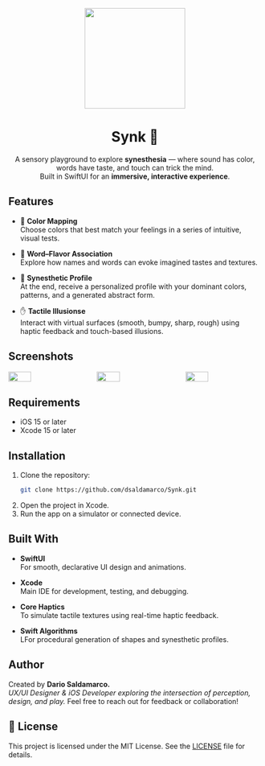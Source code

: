 <p align="center">
   <img src="Synk/Synk.swiftpm/Assets.xcassets/synk-icon-rounded.png" width="200">  <!-- Optional logo image, you can remove or replace this line -->
</p>

<h1 align="center">Synk 🔮</h1>

<p align="center">
  A sensory playground to explore <b>synesthesia</b> — where sound has color, words have taste, and touch can trick the mind. <br>
  Built in SwiftUI for an <b>immersive, interactive experience</b>.
</p>

## Features  

- 🎨 **Color Mapping**  
 Choose colors that best match your feelings in a series of intuitive, visual tests.  

- 🍬 **Word–Flavor Association**  
  Explore how names and words can evoke imagined tastes and textures.  

- 🧬 **Synesthetic Profile**  
 At the end, receive a personalized profile with your dominant colors, patterns, and a generated abstract form. 

- ✋  **Tactile Illusionse**  
  Interact with virtual surfaces (smooth, bumpy, sharp, rough) using haptic feedback and touch-based illusions. 

## Screenshots  

<div style="display: flex; justify-content: space-between;">
  <img src="Synk/Synk.swiftpm/Assets.xcassets/synk-homepage.png" width="30%" />  &nbsp
  <img src="Synk/Synk.swiftpm/Assets.xcassets/synk-results.png" width="30%" /> &nbsp
  <img src="Synk/Synk.swiftpm/Assets.xcassets/synesthetic-profile.png" width="30%" />
</div>

## Requirements  

- iOS 15 or later  
- Xcode 15 or later  

## Installation

1. Clone the repository:  
   ```bash
   git clone https://github.com/dsaldamarco/Synk.git
2. Open the project in Xcode.
3. Run the app on a simulator or connected device.


 ## Built With  

- **SwiftUI**  
  For smooth, declarative UI design and animations.

- **Xcode**  
  Main IDE for development, testing, and debugging.  

- **Core Haptics**  
  To simulate tactile textures using real-time haptic feedback.

- **Swift Algorithms**  
  LFor procedural generation of shapes and synesthetic profiles.

## Author
Created by <b>Dario Saldamarco.</b> <br>
*UX/UI Designer & iOS Developer exploring the intersection of perception, design, and play.*
Feel free to reach out for feedback or collaboration!

## 📄 License
This project is licensed under the MIT License. See the [LICENSE](LICENSE) file for details.
   
